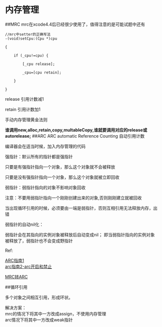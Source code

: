# 内存管理

##MRC
mrc在xcode4.4后已经很少使用了，值得注意的是可能试题中还有  

```
//mrc中setter的正确写法
-(void)setCpu:(Cpu *)cpu

{

    if (_cpu!=cpu) {

        [_cpu release];

        _cpu=[cpu retain];

    }

}
```

release 引用计数减1  

retain 引用计数加1   

手动内存管理黄金法则

**谁调用new,alloc,retain,copy,multableCopy,谁就要调用对应的release或autorelease;**
##ARC
ARC automatic Reference Counting 自动引用计数

编译器会在适当时候，加入内存管理的代码

强指针：默认所有的指针都是强指针  

只要是有强指针指向一个对象，那么这个对象就不会被释放  

只要是没有强指针指向一个对象，那么这个对象就被立即回收  

弱指针：弱指针指向的对象不影响对象回收  

注意：不要用弱指针指向一个刚刚创建出来的对象,否则刚刚建立就被回收

当出现循环引用的时候，必须要由一端是弱指针，否则互相引用无法释放内存，出错

弱指针的自动nil化：  

弱指针会在其指向的实例对象被释放后自动变成nil；
即当弱指针指向的实例对象被释放了，弱指针也不会变成野指针

Ref:  

[ARC指南1](http://blog.csdn.net/q199109106q/article/details/8565017)  
[arc指南2-arc开启和禁止](http://blog.csdn.net/q199109106q/article/details/8565403)  

[MRC转ARC](http://blog.csdn.net/lookyou111/article/details/8936601)

##循环引用

多个对象之间相互引用，形成环状。  

解决方案：  
mrc的情况下将其中一方改成assign，不使用内存管理  
arc情况下将其中一方改成weak指针
